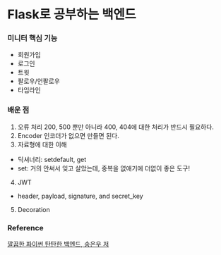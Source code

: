 # Flask로 공부하는 백엔드

### 미니터 핵심 기능
* 회원가입
* 로그인
* 트윗
* 팔로우/언팔로우
* 타임라인

### 배운 점
1. 오류 처리
200, 500 뿐만 아니라 400, 404에 대한 처리가 반드시 필요하다.
2. Encoder
인코더가 없으면 만들면 된다.
3. 자료형에 대한 이해
* 딕셔너리: setdefault, get
* set: 거의 안써서 잊고 살았는데, 중복을 없애기에 더없이 좋은 도구!
4. JWT
* header, payload, signature, and secret_key
5. Decoration


### Reference
[깔끔한 파이썬 탄탄한 백엔드, 송은우 저](https://kyobobook.co.kr/product/detailViewKor.laf?mallGb=KOR&ejkGb=KOR&barcode=9791186697757&orderClick=JAj)
